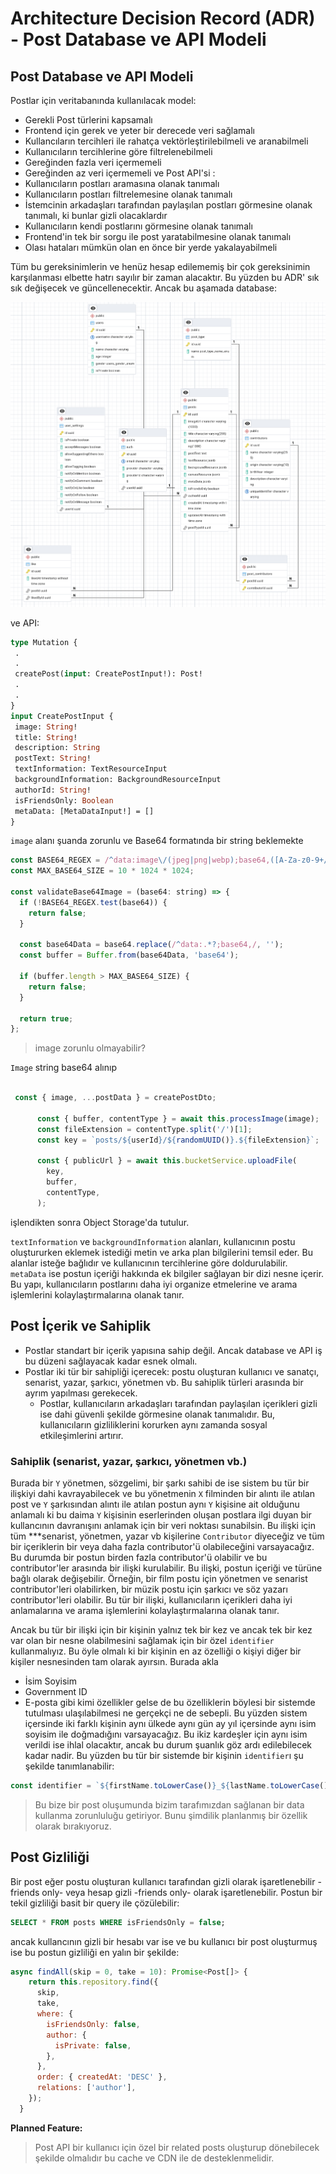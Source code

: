 
#  Architecture Decision Record (ADR) - Post Database ve API Modeli

## Post Database ve API Modeli
Postlar için veritabanında kullanılacak model:
 - Gerekli Post türlerini kapsamalı
 - Frontend için gerek ve yeter bir derecede veri sağlamalı
-  Kullancıların tercihleri ile rahatça vektörleştirilebilmeli ve aranabilmeli
- Kullanıcıların tercihlerine göre filtrelenebilmeli
- Gereğinden fazla veri içermemeli
- Gereğinden az veri içermemeli
ve 
Post API'si :
-  Kullanıcıların postları aramasına olanak tanımalı
- Kullanıcıların postları filtrelemesine olanak tanımalı
- İstemcinin arkadaşları tarafından paylaşılan postları görmesine olanak tanımalı, ki bunlar gizli olacaklardır 
- Kullanıcıların kendi postlarını görmesine olanak tanımalı
-  Frontend'in tek bir sorgu ile post yaratabilmesine olanak tanımalı
- Olası hataları mümkün olan en önce bir yerde yakalayabilmeli

Tüm bu gereksinimlerin ve henüz hesap edilememiş bir çok gereksinimin karşılanması elbette hatrı sayılır bir zaman alacaktır. Bu yüzden bu ADR' sık sık değişecek ve güncellenecektir. Ancak bu aşamada database:

![DB](image.png)

ve API: 
 ```graphql
type Mutation {
  .
  .
  createPost(input: CreatePostInput!): Post!
  .
  .
}
input CreatePostInput {
  image: String!
  title: String!
  description: String
  postText: String!
  textInformation: TextResourceInput
  backgroundInformation: BackgroundResourceInput
  authorId: String!
  isFriendsOnly: Boolean
  metaData: [MetaDataInput!] = []
}
```

`image` alanı şuanda zorunlu ve Base64 formatında bir string beklemekte
```js
const BASE64_REGEX = /^data:image\/(jpeg|png|webp);base64,([A-Za-z0-9+/=])+$/;
const MAX_BASE64_SIZE = 10 * 1024 * 1024;

const validateBase64Image = (base64: string) => {
  if (!BASE64_REGEX.test(base64)) {
    return false;
  }

  const base64Data = base64.replace(/^data:.*?;base64,/, '');
  const buffer = Buffer.from(base64Data, 'base64');

  if (buffer.length > MAX_BASE64_SIZE) {
    return false;
  }

  return true;
};
```
 > image zorunlu olmayabilir?

`Image` string base64 alınıp

```js

 const { image, ...postData } = createPostDto;

      const { buffer, contentType } = await this.processImage(image);
      const fileExtension = contentType.split('/')[1];
      const key = `posts/${userId}/${randomUUID()}.${fileExtension}`;

      const { publicUrl } = await this.bucketService.uploadFile(
        key,
        buffer,
        contentType,
      );
```
işlendikten sonra Object Storage'da tutulur. 

`textInformation` ve `backgroundInformation` alanları, kullanıcının postu oluştururken eklemek istediği metin ve arka plan bilgilerini temsil eder. Bu alanlar isteğe bağlıdır ve kullanıcının tercihlerine göre doldurulabilir. `metaData` ise postun içeriği hakkında ek bilgiler sağlayan bir dizi nesne içerir. Bu yapı, kullanıcıların postlarını daha iyi organize etmelerine ve arama işlemlerini kolaylaştırmalarına olanak tanır.


## Post İçerik ve Sahiplik


 - Postlar standart bir içerik yapısına sahip değil. Ancak database ve API iş bu düzeni sağlayacak kadar esnek olmalı.
 - Postlar iki tür bir sahipliği içerecek: postu oluşturan kullanıcı ve sanatçı, senarist, yazar, şarkıcı, yönetmen vb. Bu sahiplik türleri arasında bir ayrım yapılması gerekecek. 
    - Postlar, kullanıcıların arkadaşları tarafından paylaşılan içerikleri gizli ise dahi güvenli şekilde görmesine olanak tanımalıdır. Bu, kullanıcıların gizliliklerini korurken aynı zamanda sosyal etkileşimlerini artırır.

### Sahiplik (senarist,  yazar, şarkıcı, yönetmen vb.)

Burada bir `Y` yönetmen, sözgelimi, bir şarkı sahibi de ise sistem bu tür bir ilişkiyi dahi kavrayabilecek ve bu yönetmenin `X` filminden bir alıntı ile atılan post ve `Y` şarkısından alıntı ile atılan postun aynı `Y` kişisine ait olduğunu anlamalı ki bu daima `Y` kişisinin eserlerinden oluşan postlara ilgi duyan bir kullancının davranışını anlamak için bir veri noktası sunabilsin. Bu ilişki için tüm ***senarist, yönetmen, yazar vb kişilerine `Contributor` diyeceğiz ve tüm bir içeriklerin bir veya daha fazla contributor'ü olabileceğini varsayacağız. Bu durumda bir postun birden fazla contributor'ü olabilir ve bu contributor'ler arasında bir ilişki kurulabilir. Bu ilişki, postun içeriği ve türüne bağlı olarak değişebilir. Örneğin, bir film postu için yönetmen ve senarist
contributor'leri olabilirken, bir müzik postu için şarkıcı ve söz yazarı contributor'leri olabilir. Bu tür bir ilişki, kullanıcıların içerikleri daha iyi anlamalarına ve arama işlemlerini kolaylaştırmalarına olanak tanır.

Ancak bu tür bir ilişki için bir kişinin yalnız tek bir kez ve ancak tek bir kez var olan bir nesne olabilmesini sağlamak için bir özel `identifier` kullanmalıyız. Bu öyle olmalı ki bir kişinin en az özelliği o kişiyi diğer bir kişiler nesnesinden tam olarak ayırsın. Burada akla 
- İsim Soyisim
- Government ID
- E-posta
gibi kimi özellikler gelse de bu özelliklerin böylesi bir sistemde tutulması ulaşılabilmesi ne gerçekçi ne de sebepli. Bu yüzden sistem içersinde iki farklı kişinin aynı ülkede aynı gün ay yıl içersinde aynı isim soyisim ile doğmadığını varsayacağız. Bu ikiz kardeşler için aynı isim verildi ise ihlal olacaktır, ancak bu durum şuanlık göz ardı edilebilecek kadar nadir. Bu yüzden bu tür bir sistemde bir kişinin `identifier`ı şu şekilde tanımlanabilir:
```js
const identifier = `${firstName.toLowerCase()}_${lastName.toLowerCase()}_${country}_${dateOfBirth}`;
```
 > Bu bize bir post oluşumunda bizim tarafımızdan sağlanan bir data kullanma zorunluluğu getiriyor. Bunu şimdilik planlanmış bir özellik olarak bırakıyoruz. 

 ## Post Gizliliği

 Bir post eğer postu oluşturan kullanıcı tarafından gizli olarak işaretlenebilir -friends only- veya hesap gizli -friends only- olarak işaretlenebilir. Postun bir tekil gizliliği basit bir query ile çözülebilir:
 ```SQL
SELECT * FROM posts WHERE isFriendsOnly = false;
```
ancak kullancının gizli bir hesabı var ise ve bu kullanıcı bir post oluşturmuş ise bu postun gizliliği en yalın bir şekilde:
```js
async findAll(skip = 0, take = 10): Promise<Post[]> {
    return this.repository.find({
      skip,
      take,
      where: {
        isFriendsOnly: false,
        author: {
          isPrivate: false,
        },
      },
      order: { createdAt: 'DESC' },
      relations: ['author'],
    });
  }
  ```

**Planned Feature:**

> Post API bir kullanıcı için özel bir related posts oluşturup dönebilecek şekilde olmalıdır bu cache ve CDN ile de desteklenmelidir.